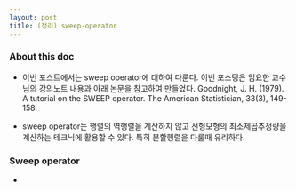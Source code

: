 ```yaml
---
layout: post
title: (정리) sweep-operator 
---
```


### About this doc 

- 이번 포스트에서는 sweep operator에 대하여 다룬다. 이번 포스팅은 임요한 교수님의 강의노트 내용과 아래 논문을 참고하여 만들었다. 
Goodnight, J. H. (1979). A tutorial on the SWEEP operator. The American Statistician, 33(3), 149-158.

- sweep operator는 행렬의 역행렬을 계산하지 않고 선형모형의 최소제곱추정량을 계산하는 테크닉에 활용할 수 있다. 특히 분할행렬을 다룰때 유리하다. 

### Sweep operator 

- 

